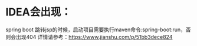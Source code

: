# IDEA会出现：
spring boot 跳转jsp的时候，启动项目需要执行maven命令:spring-boot:run，否则会出现404
详情请参考：https://www.jianshu.com/p/51bb3dece824